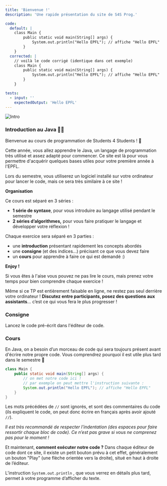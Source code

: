 ```yaml
---
title: 'Bienvenue !'
description: 'Une rapide présentation du site de S4S Prog.'

code:
  default: |
    class Main {
        public static void main(String[] args) {
            System.out.println("Hello EPFL"); // affiche "Hello EPFL"
        }
    }
  corrected: |
    // voilà le code corrigé (identique dans cet exemple)
    class Main {
        public static void main(String[] args) {
            System.out.println("Hello EPFL"); // affiche "Hello EPFL"
        }
    }

tests:
  - input: ''
    expectedOutput: 'Hello EPFL'
---
```


![Intro](/banner/intro.png)

### Introduction au Java 👨‍💻

Bienvenue au cours de programmation de Students 4 Students ! 🎉

Cette année, vous allez apprendre le Java, un langage de programmation très utilisé et assez adapté pour commencer. Ce site est là pour vous permettre d'acquérir quelques bases utiles pour votre première année à l'EPFL.

Lors du semestre, vous utiliserez un logiciel installé sur votre ordinateur pour lancer le code, mais ce sera très similaire à ce site !

**Organisation**

Ce cours est séparé en 3 séries :

- **1 série de syntaxe**, pour vous introduire au langage utilisé pendant le semestre
- **2 séries d’algorithmes,** pour vous faire pratiquer le langage et développer votre réflexion !

Chaque exercice sera séparé en 3 parties :

- une **introduction** présentant rapidement les concepts abordés
- une **consigne** (et des indices...) précisant ce que vous devez faire
- un **cours** pour apprendre à faire ce qui est demandé :)

**Enjoy !**

Si vous êtes à l'aise vous pouvez ne pas lire le cours, mais prenez votre temps pour bien comprendre chaque exercice !

Même si ce TP est entièrement faisable en ligne, ne restez pas seul derrière votre ordinateur ! **Discutez entre participants, posez des questions aux assistants**… c’est ce qui vous fera le plus progresser !

### Consigne

Lancez le code pré-écrit dans l'éditeur de code.

### Cours

En Java, on a besoin d’un morceau de code qui sera toujours présent avant d'écrire notre propre code. Vous comprendrez pourquoi il est utile plus tard dans le semestre 🙂

```java
class Main {
    public static void main(String[] args) {
        // on met notre code ici !
        // par exemple on peut mettre l'instruction suivante :
        System.out.println("Hello EPFL"); // affiche "Hello EPFL"
    }
}
```

Les mots précédées de `//` sont ignorés, et sont des commentaires du code (ils expliquent le code, on peut donc écrire en français après avoir ajouté `//`).

_Il est très recommandé de respecter l’indentation (des espaces pour faire ressortir chaque bloc de code). Ce n’est pas grave si vous ne comprenez pas pour le moment !_

Et maintenant, **comment exécuter notre code ?** Dans chaque éditeur de code dont ce site, il existe un petit bouton prévu à cet effet, généralement un bouton "Play" (une flèche orientée vers la droite), situé en haut à droite de l’éditeur.

L’instruction `System.out.println` , que vous verrez en détails plus tard, permet à votre programme d’afficher du texte.
